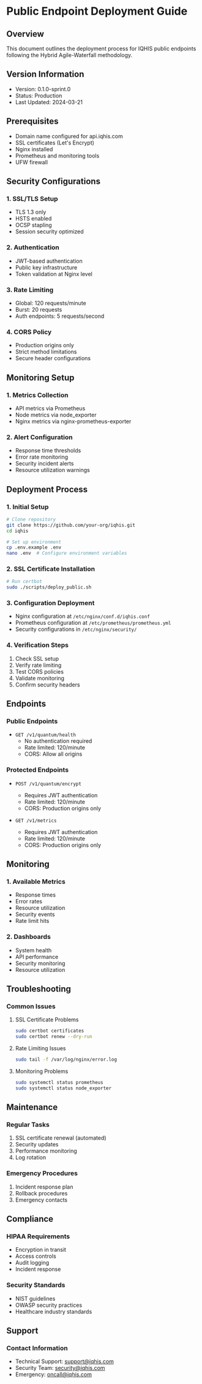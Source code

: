 # Public Endpoint Deployment Guide

## Overview
This document outlines the deployment process for IQHIS public endpoints following the Hybrid Agile-Waterfall methodology.

## Version Information
- Version: 0.1.0-sprint.0
- Status: Production
- Last Updated: 2024-03-21

## Prerequisites
- Domain name configured for api.iqhis.com
- SSL certificates (Let's Encrypt)
- Nginx installed
- Prometheus and monitoring tools
- UFW firewall

## Security Configurations

### 1. SSL/TLS Setup
- TLS 1.3 only
- HSTS enabled
- OCSP stapling
- Session security optimized

### 2. Authentication
- JWT-based authentication
- Public key infrastructure
- Token validation at Nginx level

### 3. Rate Limiting
- Global: 120 requests/minute
- Burst: 20 requests
- Auth endpoints: 5 requests/second

### 4. CORS Policy
- Production origins only
- Strict method limitations
- Secure header configurations

## Monitoring Setup

### 1. Metrics Collection
- API metrics via Prometheus
- Node metrics via node_exporter
- Nginx metrics via nginx-prometheus-exporter

### 2. Alert Configuration
- Response time thresholds
- Error rate monitoring
- Security incident alerts
- Resource utilization warnings

## Deployment Process

### 1. Initial Setup
```bash
# Clone repository
git clone https://github.com/your-org/iqhis.git
cd iqhis

# Set up environment
cp .env.example .env
nano .env  # Configure environment variables
```

### 2. SSL Certificate Installation
```bash
# Run certbot
sudo ./scripts/deploy_public.sh
```

### 3. Configuration Deployment
- Nginx configuration at `/etc/nginx/conf.d/iqhis.conf`
- Prometheus configuration at `/etc/prometheus/prometheus.yml`
- Security configurations in `/etc/nginx/security/`

### 4. Verification Steps
1. Check SSL setup
2. Verify rate limiting
3. Test CORS policies
4. Validate monitoring
5. Confirm security headers

## Endpoints

### Public Endpoints
- `GET /v1/quantum/health`
  - No authentication required
  - Rate limited: 120/minute
  - CORS: Allow all origins

### Protected Endpoints
- `POST /v1/quantum/encrypt`
  - Requires JWT authentication
  - Rate limited: 120/minute
  - CORS: Production origins only

- `GET /v1/metrics`
  - Requires JWT authentication
  - Rate limited: 120/minute
  - CORS: Production origins only

## Monitoring

### 1. Available Metrics
- Response times
- Error rates
- Resource utilization
- Security events
- Rate limit hits

### 2. Dashboards
- System health
- API performance
- Security monitoring
- Resource utilization

## Troubleshooting

### Common Issues
1. SSL Certificate Problems
   ```bash
   sudo certbot certificates
   sudo certbot renew --dry-run
   ```

2. Rate Limiting Issues
   ```bash
   sudo tail -f /var/log/nginx/error.log
   ```

3. Monitoring Problems
   ```bash
   sudo systemctl status prometheus
   sudo systemctl status node_exporter
   ```

## Maintenance

### Regular Tasks
1. SSL certificate renewal (automated)
2. Security updates
3. Performance monitoring
4. Log rotation

### Emergency Procedures
1. Incident response plan
2. Rollback procedures
3. Emergency contacts

## Compliance

### HIPAA Requirements
- Encryption in transit
- Access controls
- Audit logging
- Incident response

### Security Standards
- NIST guidelines
- OWASP security practices
- Healthcare industry standards

## Support

### Contact Information
- Technical Support: support@iqhis.com
- Security Team: security@iqhis.com
- Emergency: oncall@iqhis.com 
